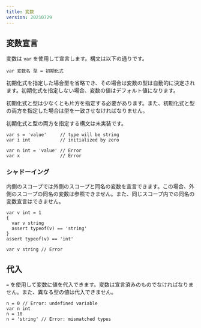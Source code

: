 ```yaml
---
title: 変数
version: 20210729
---
```


## 変数宣言

変数は `var` を使用して宣言します。構文は以下の通りです。

```
var 変数名 型 = 初期化式
```

初期化式を指定した場合型を省略でき、その場合は変数の型は自動的に決定されます。初期化式を指定しない場合、変数の値はデフォルト値になります。

初期化式と型は少なくとも片方を指定する必要があります。また、初期化式と型の両方を指定した場合は型を一致させなければなりません。

<docs-unimplemented>
  初期化式と型の両方を指定する構文は未実装です。
</docs-unimplemented>

```
var s = 'value'     // type will be string
var i int           // initialized by zero

var n int = 'value' // Error
var x               // Error
```

### シャドーイング

内側のスコープでは外側のスコープと同名の変数を宣言できます。この場合、外側のスコープの同名の変数は参照できません。また、同じスコープ内での同名の変数宣言はできません。

```
var v int = 1
{
  var v string
  assert typeof(v) == 'string'
}
assert typeof(v) == 'int'

var v string // Error
```


## 代入

`=` を使用して変数に値を代入できます。変数は宣言済みのものでなければなりません。また、異なる型の値は代入できません。

```
n = 0 // Error: undefined variable
var n int
n = 10
n = 'string' // Error: mismatched types
```
